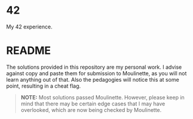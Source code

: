 # 42
My 42 experience.

# README
The solutions provided in this repository are my personal work. I advise against
copy and paste them for submission to Moulinette, as you will not learn anything
out of that. Also the pedagogies will notice this at some point, resulting in a
cheat flag.

> **NOTE:** Most solutions passed Moulinette. However, please keep in mind that
there may be certain edge cases that I may have overlooked, which are now being
checked by Moulinette.
